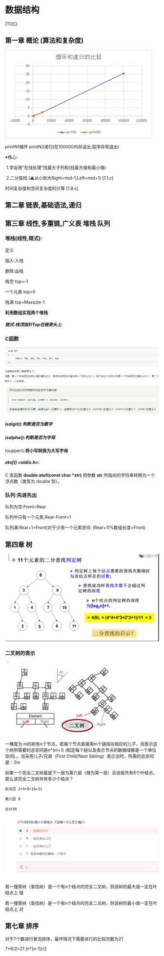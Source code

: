 # 数据结构

[TOC]



## 第一章 概论 (算法和复杂度)

![image-20200407181812695](picture/README/image-20200407181812695.png)

printN1循环 printN2递归(在100000内存溢出,程序异常退出)

※核心:

​	1.学会用"在线处理"找最大子列和(找最大值和最小值)

​	2.二分查找 (⚠从小到大Right=mid-1;Left=mid+1) [1.1.c]

时间复杂度和空间复杂度的计算 [1.8.c]

## 第二章 链表,基础语法,递归

## 第三章 线性,多重链,广义表 堆栈 队列



### 堆栈(线性,链式):

定义

插入:入栈

删除:出栈

栈空 top=-1

一个元素 top=0

栈满 top=Maxsize-1

**利用数组实现两个堆栈**

##### **链式:栈顶指针Top在链表头上.**

### C函数

[enum利用-菜鸟教程]: https://www.runoob.com/cprogramming/c-enum.html

<img src="picture/README/image-20200419112536014.png" alt="image-20200419112536014" style="zoom: 67%;" />

[C 标准库 - <ctype.h>]: https://www.runoob.com/cprogramming/c-standard-library-ctype-h.html

##### isdigit():判断是否为数字

##### isalpha():判断是否为字母

toupper():**将小写转换为大写字母**

#####  **atof()  <stdio.h>:**

C 库函数 **double atof(const char \*str)** 把参数 **str** 所指向的字符串转换为一个浮点数（类型为 double 型）。



### 队列:先进先出

队列为空:Front=Rear

队列中只有一个元素,Rear-Front=1

队列满:Rear+1=Front(对于少用一个元素空间: (Rear+1)%数组长度=Front)

## 第四章 树

![image-20200522085246622](picture/README/image-20200522085246622.png)

### 二叉树的表示

![image-20200522091020056](picture/README/image-20200522091020056.png)

一棵度为 m的树有n个节点。若每个节点直接用m个链指向相应的儿子，则表示这个树所需要的总空间是n*(m+1) (假定每个链以及表示节点的数据域都是一个单位空间).。当采用儿子/兄弟（First Child/Next Sibling）表示法时，所需的总空间是：3m

如果一个完全二叉树最底下一层为第六层（根为第一层）且该层共有8个叶结点，那么该完全二叉树共有多少个结点？

```
前五层 2+4+8+16=31

第六层 8  

合计39
```

![image-20200523103622297](picture/README/image-20200523103622297.png)

若一搜索树（查找树）是一个有n个结点的完全二叉树，则该树的最大值一定在叶结点上 错

若一搜索树（查找树）是一个有n个结点的完全二叉树，则该树的最小值一定在叶结点上 对

## 第七章 排序

对于7个数进行冒泡排序，最坏情况下需要进行的比较次数为21

7*6/2=21  (n\*(n-1))/2

